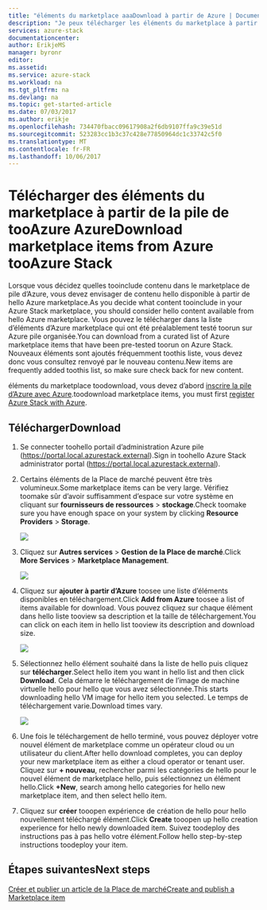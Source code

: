 ```yaml
---
title: "éléments du marketplace aaaDownload à partir de Azure | Documents Microsoft"
description: "Je peux télécharger les éléments du marketplace à partir d’Azure toomy de déploiement de la pile de Azure."
services: azure-stack
documentationcenter: 
author: ErikjeMS
manager: byronr
editor: 
ms.assetid: 
ms.service: azure-stack
ms.workload: na
ms.tgt_pltfrm: na
ms.devlang: na
ms.topic: get-started-article
ms.date: 07/03/2017
ms.author: erikje
ms.openlocfilehash: 734470fbacc09617908a2f6db9107ffa9c39e51d
ms.sourcegitcommit: 523283cc1b3c37c428e77850964dc1c33742c5f0
ms.translationtype: MT
ms.contentlocale: fr-FR
ms.lasthandoff: 10/06/2017
---
```

# <a name="download-marketplace-items-from-azure-tooazure-stack"></a><span data-ttu-id="fc32f-103">Télécharger des éléments du marketplace à partir de la pile de tooAzure Azure</span><span class="sxs-lookup"><span data-stu-id="fc32f-103">Download marketplace items from Azure tooAzure Stack</span></span>

<span data-ttu-id="fc32f-104">Lorsque vous décidez quelles tooinclude contenu dans le marketplace de pile d’Azure, vous devez envisager de contenu hello disponible à partir de hello Azure marketplace.</span><span class="sxs-lookup"><span data-stu-id="fc32f-104">As you decide what content tooinclude in your Azure Stack marketplace, you should consider hello content available from hello Azure marketplace.</span></span> <span data-ttu-id="fc32f-105">Vous pouvez le télécharger dans la liste d’éléments d’Azure marketplace qui ont été préalablement testé toorun sur Azure pile organisée.</span><span class="sxs-lookup"><span data-stu-id="fc32f-105">You can download from a curated list of Azure marketplace items that have been pre-tested toorun on Azure Stack.</span></span> <span data-ttu-id="fc32f-106">Nouveaux éléments sont ajoutés fréquemment toothis liste, vous devez donc vous consultez renvoyé par le nouveau contenu.</span><span class="sxs-lookup"><span data-stu-id="fc32f-106">New items are frequently added toothis list, so make sure check back for new content.</span></span>

<span data-ttu-id="fc32f-107">éléments du marketplace toodownload, vous devez d’abord [inscrire la pile d’Azure avec Azure](azure-stack-register.md).</span><span class="sxs-lookup"><span data-stu-id="fc32f-107">toodownload marketplace items, you must first [register Azure Stack with Azure](azure-stack-register.md).</span></span> 

## <a name="download"></a><span data-ttu-id="fc32f-108">Télécharger</span><span class="sxs-lookup"><span data-stu-id="fc32f-108">Download</span></span>
1. <span data-ttu-id="fc32f-109">Se connecter toohello portail d’administration Azure pile (https://portal.local.azurestack.external).</span><span class="sxs-lookup"><span data-stu-id="fc32f-109">Sign in toohello Azure Stack administrator portal (https://portal.local.azurestack.external).</span></span>
2. <span data-ttu-id="fc32f-110">Certains éléments de la Place de marché peuvent être très volumineux.</span><span class="sxs-lookup"><span data-stu-id="fc32f-110">Some marketplace items can be very large.</span></span>  <span data-ttu-id="fc32f-111">Vérifiez toomake sûr d’avoir suffisamment d’espace sur votre système en cliquant sur **fournisseurs de ressources** > **stockage**.</span><span class="sxs-lookup"><span data-stu-id="fc32f-111">Check toomake sure you have enough space on your system by clicking **Resource Providers** > **Storage**.</span></span>

    ![](media/azure-stack-download-azure-marketplace-item/image01.png)

3. <span data-ttu-id="fc32f-112">Cliquez sur **Autres services** > **Gestion de la Place de marché**.</span><span class="sxs-lookup"><span data-stu-id="fc32f-112">Click **More Services** > **Marketplace Management**.</span></span>

    ![](media/azure-stack-download-azure-marketplace-item/image02.png)

4. <span data-ttu-id="fc32f-113">Cliquez sur **ajouter à partir d’Azure** toosee une liste d’éléments disponibles en téléchargement.</span><span class="sxs-lookup"><span data-stu-id="fc32f-113">Click **Add from Azure** toosee a list of items available for download.</span></span> <span data-ttu-id="fc32f-114">Vous pouvez cliquez sur chaque élément dans hello liste tooview sa description et la taille de téléchargement.</span><span class="sxs-lookup"><span data-stu-id="fc32f-114">You can click on each item in hello list tooview its description and download size.</span></span>

    ![](media/azure-stack-download-azure-marketplace-item/image03.png)

5. <span data-ttu-id="fc32f-115">Sélectionnez hello élément souhaité dans la liste de hello puis cliquez sur **télécharger**.</span><span class="sxs-lookup"><span data-stu-id="fc32f-115">Select hello item you want in hello list and then click **Download**.</span></span> <span data-ttu-id="fc32f-116">Cela démarre le téléchargement de l’image de machine virtuelle hello pour hello que vous avez sélectionnée.</span><span class="sxs-lookup"><span data-stu-id="fc32f-116">This starts downloading hello VM image for hello item you selected.</span></span> <span data-ttu-id="fc32f-117">Le temps de téléchargement varie.</span><span class="sxs-lookup"><span data-stu-id="fc32f-117">Download times vary.</span></span>

    ![](media/azure-stack-download-azure-marketplace-item/image04.png)

6. <span data-ttu-id="fc32f-118">Une fois le téléchargement de hello terminé, vous pouvez déployer votre nouvel élément de marketplace comme un opérateur cloud ou un utilisateur du client.</span><span class="sxs-lookup"><span data-stu-id="fc32f-118">After hello download completes, you can deploy your new marketplace item as either a cloud operator or tenant user.</span></span> <span data-ttu-id="fc32f-119">Cliquez sur **+ nouveau**, rechercher parmi les catégories de hello pour le nouvel élément de marketplace hello, puis sélectionnez un élément hello.</span><span class="sxs-lookup"><span data-stu-id="fc32f-119">Click **+New**, search among hello categories for hello new marketplace item, and then select hello item.</span></span>
7. <span data-ttu-id="fc32f-120">Cliquez sur **créer** tooopen expérience de création de hello pour hello nouvellement téléchargé élément.</span><span class="sxs-lookup"><span data-stu-id="fc32f-120">Click **Create** tooopen up hello creation experience for hello newly downloaded item.</span></span> <span data-ttu-id="fc32f-121">Suivez toodeploy des instructions pas à pas hello votre élément.</span><span class="sxs-lookup"><span data-stu-id="fc32f-121">Follow hello step-by-step instructions toodeploy your item.</span></span>

## <a name="next-steps"></a><span data-ttu-id="fc32f-122">Étapes suivantes</span><span class="sxs-lookup"><span data-stu-id="fc32f-122">Next steps</span></span>

[<span data-ttu-id="fc32f-123">Créer et publier un article de la Place de marché</span><span class="sxs-lookup"><span data-stu-id="fc32f-123">Create and publish a Marketplace item</span></span>](azure-stack-create-and-publish-marketplace-item.md)
